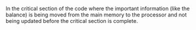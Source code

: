 In the critical section of the code where the important information (like the balance) is 
being moved from the main memory to the processor and not being updated before the 
critical section is complete.

